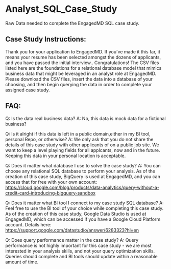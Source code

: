 # Analyst_SQL_Case_Study
Raw Data needed to complete the EngagedMD SQL case study.

## Case Study Instructions:
Thank you for your application to EngagedMD. If you've made it this far, it means your resume has been selected amongst the dozens of applicants, and you have passed the initial interview.. Congratulations! 
The CSV files listed here are the foundations for a relational database model that mimics business data that might be leveraged in an analyst role at EngagedMD. Please download the CSV files, insert the data into a database of your choosing, and then begin querying the data in order to complete your assigned case study.

## FAQ:

Q: Is the data real business data?
A: No, this data is mock data for a fictional business?

Q: Is it alright if this data is left in a public domain,either in my BI tool, personal Repo, or otherwise?
A: We only ask that you do not share the details of this case study with other applicants of on a public job site. We want to keep a level playing fields for all applcants, now and in the future. Keeping this data in your personal location is acceptable.

Q: Does it matter what database I use to solve the case study?
A: You can choose any relational SQL database to perform your analysis. As of the creation of this case study, BigQuery is used at EngagedMD, and you can access that for free with your own account: https://cloud.google.com/blog/products/data-analytics/query-without-a-credit-card-introducing-bigquery-sandbox

Q: Does it matter what BI tool I connect to my case study SQL database?
A: Feel free to use the BI tool of your choice while completing this case study. As of the creation of this case study, Google Data Studio is used at EngagedMD, which can be accessed if you have a Google Cloud Platform account. Details here: https://support.google.com/datastudio/answer/6283323?hl=en

Q: Does query performance matter in the case study?
A: Query performance is not highly important for this case study - we are most interested in your analysis skills, and not your query optimization skills. Queries should complete and BI tools should update within a reasonable amount of time.
